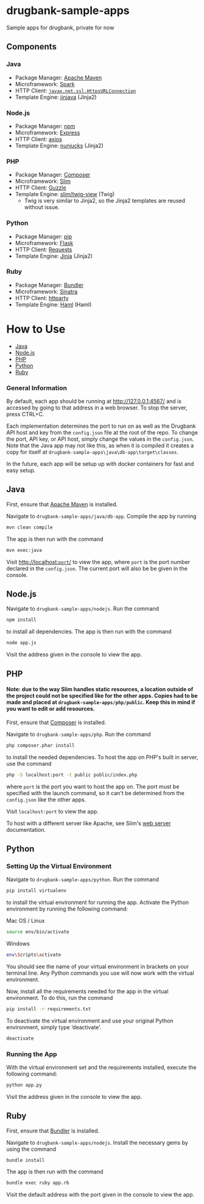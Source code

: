 # drugbank-sample-apps
Sample apps for drugbank, private for now

## Components

### Java
 - Package Manager: [Apache Maven](https://maven.apache.org)
 - Microframework: [Spark](http://sparkjava.com/) 
 - HTTP Client: [`javax.net.ssl.HttpsURLConnection`](https://docs.oracle.com/javase/7/docs/api/javax/net/ssl/HttpsURLConnection.html)
 - Template Engine: [jinjava](https://github.com/HubSpot/jinjava) (Jinja2)
 
### Node.js
- Package Manager: [npm](https://www.npmjs.com/)
- Microframework: [Express](https://expressjs.com/) 
- HTTP Client: [axios](https://github.com/axios/axios)
- Template Engine: [nunjucks](https://github.com/mozilla/nunjucks) (Jinja2)

### PHP
- Package Manager: [Composer](https://getcomposer.org/)
- Microframework: [Slim](http://www.slimframework.com/) 
- HTTP Client: [Guzzle](https://github.com/guzzle/guzzle)
- Template Engine: [slim/twig-view](https://github.com/slimphp/Twig-View) (Twig)
	-  Twig is very similar to Jinja2, so the Jinja2 templates are reused without issue.

### Python
- Package Manager: [pip](https://packaging.python.org/tutorials/installing-packages/)
- Microframework: [Flask](https://flask.palletsprojects.com/en/1.1.x/)
- HTTP Client: [Requests](https://requests.readthedocs.io/en/master/)
- Template Engine: [Jinja](https://jinja.palletsprojects.com/en/2.11.x/) (Jinja2)

### Ruby
- Package Manager: [Bundler](https://bundler.io/)
- Microframework: [Sinatra](http://sinatrarb.com/)
- HTTP Client: [httparty](https://github.com/jnunemaker/httparty)
- Template Engine: [Haml](http://haml.info/) (Haml)


# How to Use

- [Java](#java)
- [Node.js](#node.js)
- [PHP](#php)
- [Python](#python)
- [Ruby](#ruby)

### General Information
By default, each app should be running at http://127.0.0.1:4567/ and is accessed by going to that address in a web browser. To stop the server, press CTRL+C.

Each implementation determines the port to run on as well as the Drugbank API host and key from the `config.json` file at the root of the repo. To change the port, API key, or API host, simply change the values in the `config.json`. 
Note that the Java app may not like this, as when it is compiled it creates a copy for itself at `drugbank-sample-apps\java\db-app\target\classes`.

In the future, each app will be setup up with docker containers for fast and easy setup.

## Java
First, ensure that [Apache Maven](https://maven.apache.org/install.html) is installed.

Navigate to `drugbank-sample-apps/java/db-app`. Compile the app by running
```bash
mvn clean compile
```

The app is then run with the command
 ```bash
mvn exec:java
```

Visit [http://localhost:`port`/](http://127.0.0.1:4567/) to view the app, where `port` is the port number declared in the `config.json`. The current port will also be be given in the console.

## Node.js
Navigate to `drugbank-sample-apps/nodejs`. Run the command
```bash
npm install
```
to install all dependencies. The app is then run with the command
 ```bash
node app.js
```

Visit the address given in the console to view the app. 

## PHP
#### Note: due to the way Slim handles static resources, a location outside of the project could not be specified like for the other apps. Copies had to be made and placed at `drugbank-sample-apps/php/public`. Keep this in mind if you want to edit or add resources.

First, ensure that [Composer](https://getcomposer.org/) is installed.

Navigate to `drugbank-sample-apps/php`. Run the command 
```bash
php composer.phar install
```
to install the needed dependencies. To host the app on PHP's built in server, use the command
```bash
php -S localhost:port -t public public/index.php
```

where `port` is the port you want to host the app on. The port must be specified with the launch command, so it can't be determined from the `config.json` like the other apps. 

Visit `localhost:port` to view the app.

To host with a different server like Apache, see Slim's [web server](http://www.slimframework.com/docs/v4/start/web-servers.html) documentation.

## Python

### Setting Up the Virtual Environment

Navigate to `drugbank-sample-apps/python`. Run the command 
```bash
pip install virtualenv
```

to install the virtual environment for running the app. Activate the Python environment by running the following command:

Mac OS / Linux
```bash
source env/bin/activate
```

Windows
```bash
env\Scripts\activate
```

You should see the name of your virtual environment in brackets on your terminal line. Any Python commands you use will now work with the virtual environment.

Now, install all the requirements needed for the app in the virtual environment. To do this, run the command 
```bash
pip install -r requirements.txt
```

To deactivate the virtual environment and use your original Python environment, simply type ‘deactivate’.
```bash
deactivate
```

### Running the App

With the virtual environment set and the requirements installed, execute the following command:
```bash
python app.py
```

Visit the address given in the console to view the app.

## Ruby

First, ensure that  [Bundler](https://bundler.io/) is installed.

Navigate to `drugbank-sample-apps/nodejs`. Install the necessary gems by using the command
```bash
bundle install
```

The app is then run with the command
```bash
bundle exec ruby app.rb
```

Visit the default address  with the port given in the console to view the app.
